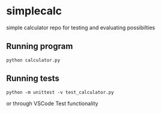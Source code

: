 # simplecalc

simple calculator repo for testing and evaluating possibilties

## Running program

`python calculator.py`

## Running tests

`python -m unittest -v test_calculator.py`

or through VSCode Test functionality
